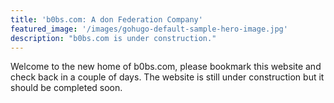```yaml
---
title: 'b0bs.com: A don Federation Company'
featured_image: '/images/gohugo-default-sample-hero-image.jpg'
description: "b0bs.com is under construction."
---
```


Welcome to the new home of b0bs.com, please bookmark this website and check back in a couple of days. The website is still under construction but it should be completed soon.
